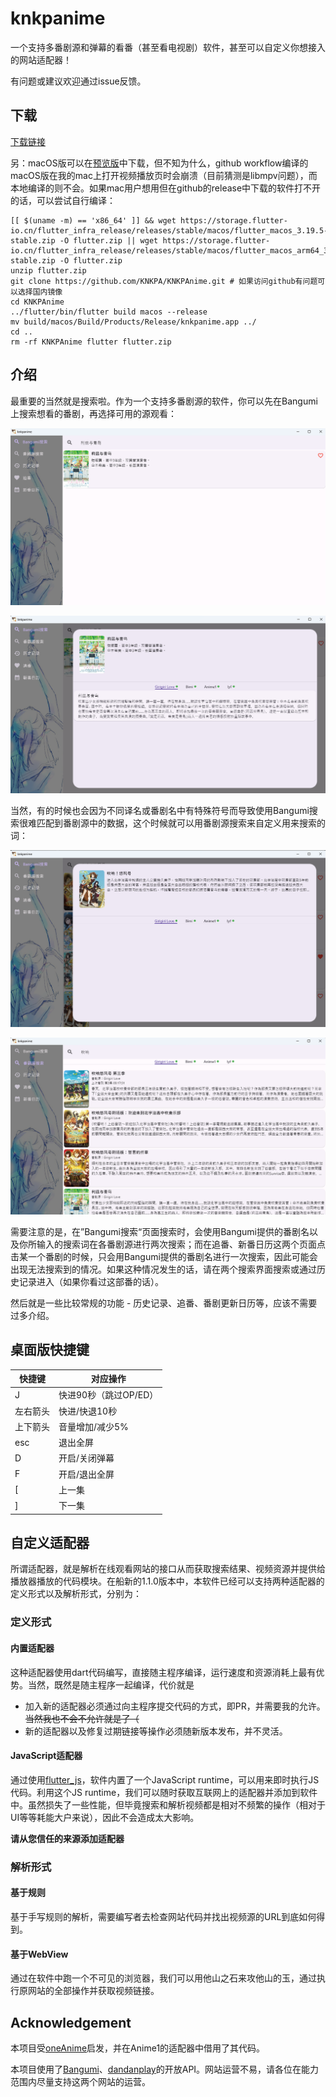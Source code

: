 # knkpanime

一个支持多番剧源和弹幕的看番（甚至看电视剧）软件，甚至可以自定义你想接入的网站适配器！

有问题或建议欢迎通过issue反馈。

## 下载

[下载链接](https://github.com/KNKPA/KNKPAnime/releases/latest)

另：macOS版可以在[预览版](https://github.com/KNKPA/KNKPAnime/releases/tag/latest)中下载，但不知为什么，github workflow编译的macOS版在我的mac上打开视频播放页时会崩溃（目前猜测是libmpv问题），而本地编译的则不会。如果mac用户想用但在github的release中下载的软件打不开的话，可以尝试自行编译：

```
[[ $(uname -m) == 'x86_64' ]] && wget https://storage.flutter-io.cn/flutter_infra_release/releases/stable/macos/flutter_macos_3.19.5-stable.zip -O flutter.zip || wget https://storage.flutter-io.cn/flutter_infra_release/releases/stable/macos/flutter_macos_arm64_3.19.5-stable.zip -O flutter.zip
unzip flutter.zip
git clone https://github.com/KNKPA/KNKPAnime.git # 如果访问github有问题可以选择国内镜像
cd KNKPAnime
../flutter/bin/flutter build macos --release
mv build/macos/Build/Products/Release/knkpanime.app ../
cd ..
rm -rf KNKPAnime flutter flutter.zip
```

## 介绍

最重要的当然就是搜索啦。作为一个支持多番剧源的软件，你可以先在Bangumi上搜索想看的番剧，再选择可用的源观看：

![Bangumi search](.github/images/Bangumi-search.png)

![source selection](.github/images/source-selection.png)

当然，有的时候也会因为不同译名或番剧名中有特殊符号而导致使用Bangumi搜索很难匹配到番剧源中的数据，这个时候就可以用番剧源搜索来自定义用来搜索的词：

![oops, not found](.github/images/oops-not-found.png)

![hooray! found](.github/images/hooray-found.png)

需要注意的是，在”Bangumi搜索“页面搜索时，会使用Bangumi提供的番剧名以及你所输入的搜索词在各番剧源进行两次搜索；而在追番、新番日历这两个页面点击某一个番剧的时候，只会用Bangumi提供的番剧名进行一次搜索，因此可能会出现无法搜索到的情况。如果这种情况发生的话，请在两个搜索界面搜索或通过历史记录进入（如果你看过这部番的话）。

然后就是一些比较常规的功能 - 历史记录、追番、番剧更新日历等，应该不需要过多介绍。

## 桌面版快捷键

| 快捷键 | 对应操作 |
|-------|-------|
| J | 快进90秒（跳过OP/ED）|
| 左右箭头 | 快进/快退10秒 |
| 上下箭头 | 音量增加/减少5% |
| esc | 退出全屏 |
| D | 开启/关闭弹幕 |
| F | 开启/退出全屏 |
| [ | 上一集 |
| ] | 下一集 |

## 自定义适配器

所谓适配器，就是解析在线观看网站的接口从而获取搜索结果、视频资源并提供给播放器播放的代码模块。在船新的1.1.0版本中，本软件已经可以支持两种适配器的定义形式以及解析形式，分别为：

### 定义形式

#### 内置适配器

这种适配器使用dart代码编写，直接随主程序编译，运行速度和资源消耗上最有优势。当然，既然是随主程序一起编译，代价就是
- 加入新的适配器必须通过向主程序提交代码的方式，即PR，并需要我的允许。~~当然我也不会不允许就是了（~~
- 新的适配器以及修复过期链接等操作必须随新版本发布，并不灵活。

#### JavaScript适配器

通过使用[flutter_js](https://github.com/abner/flutter_js)，软件内置了一个JavaScript runtime，可以用来即时执行JS代码。利用这个JS runtime，我们可以随时获取互联网上的适配器并添加到软件中。虽然损失了一些性能，但毕竟搜索和解析视频都是相对不频繁的操作（相对于UI等等耗能大户来说），因此不会造成太大影响。

**请从您信任的来源添加适配器**

### 解析形式

#### 基于规则

基于手写规则的解析，需要编写者去检查网站代码并找出视频源的URL到底如何得到。

#### 基于WebView

通过在软件中跑一个不可见的浏览器，我们可以用他山之石来攻他山的玉，通过执行原网站的全部操作并获取视频链接。

## Acknowledgement

本项目受[oneAnime](https://github.com/Predidit/oneAnime)启发，并在Anime1的适配器中借用了其代码。

本项目使用了[Bangumi](http://bangumi.tv/)、[dandanplay](https://www.dandanplay.com/)的开放API。网站运营不易，请各位在能力范围内尽量支持这两个网站的运营。